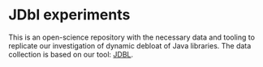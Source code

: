 # JDbl experiments

This is an open-science repository with the necessary data and tooling to replicate our investigation of dynamic debloat of Java libraries. The data collection is based on our tool: [JDBL](https://github.com/castor-software/jdbl/).

